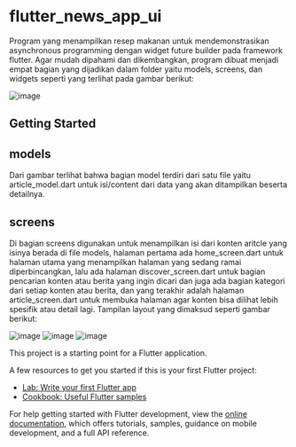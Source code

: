 # flutter_news_app_ui

Program yang menampilkan resep makanan untuk mendemonstrasikan asynchronous programming dengan widget future builder pada framework flutter. Agar mudah dipahami dan dikembangkan, program dibuat menjadi empat bagian yang dijadikan dalam folder yaitu models, screens, dan widgets seperti yang terlihat pada gambar berikut:

![image](https://github.com/adamabiyuu/flutter_news_app/assets/148105217/c773860c-022b-4d99-a9ee-df62ccf5bb25)


## Getting Started
## models

Dari gambar terlihat bahwa bagian model terdiri dari satu file yaitu article_model.dart untuk isi/content dari data yang akan ditampilkan beserta detailnya. 

## screens
Di bagian screens digunakan untuk menampilkan isi dari konten aritcle yang isinya berada di file models, halaman pertama ada home_screen.dart untuk halaman utama yang menampilkan halaman yang sedang ramai diperbincangkan, lalu ada halaman discover_screen.dart untuk bagian pencarian konten atau berita yang ingin dicari dan juga ada bagian kategori dari setiap konten atau berita, dan yang terakhir adalah halaman article_screen.dart untuk membuka halaman agar konten bisa dilihat lebih spesifik atau detail lagi. Tampilan layout yang dimaksud seperti gambar berikut:

![image](https://github.com/adamabiyuu/flutter_news_app/assets/148105217/df935898-e891-42ff-b2c6-d2859390eb6a) ![image](https://github.com/adamabiyuu/flutter_news_app/assets/148105217/094c6623-29d1-4973-92de-af4a1dac75c6) ![image](https://github.com/adamabiyuu/flutter_news_app/assets/148105217/322a61c7-bc61-4417-8018-d1303e75feb5)





This project is a starting point for a Flutter application.

A few resources to get you started if this is your first Flutter project:

- [Lab: Write your first Flutter app](https://docs.flutter.dev/get-started/codelab)
- [Cookbook: Useful Flutter samples](https://docs.flutter.dev/cookbook)

For help getting started with Flutter development, view the
[online documentation](https://docs.flutter.dev/), which offers tutorials,
samples, guidance on mobile development, and a full API reference.

